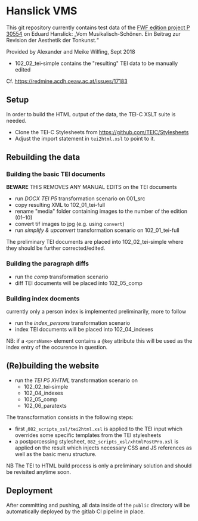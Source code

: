 # Hanslick VMS

This git repository currently contains test data of the [FWF edition project P 30554](https://pf.fwf.ac.at/project_pdfs/pdf_abstracts/p30554d.pdf) on Eduard Hanslick: „Vom Musikalisch-Schönen. Ein Beitrag zur Revision der Aesthetik der Tonkunst.“

Provided by Alexander and Meike Wilfing, Sept 2018

* 102_02_tei-simple contains the "resulting" TEI data to be manually edited

Cf. https://redmine.acdh.oeaw.ac.at/issues/17183

## Setup

In order to build the HTML output of the data, the TEI-C XSLT suite is needed.  

* Clone the TEI-C Stylesheets from https://github.com/TEIC/Stylesheets  
* Adjust the import statement in `tei2html.xsl` to point to it.

## Rebuilding the data

### Building the basic TEI documents

**BEWARE** THIS REMOVES ANY MANUAL EDITS on the TEI documents

* run *DOCX TEI P5* transformation scenario on 001_src
* copy resulting XML to 102_01_tei-full
* rename "media" folder containing images to the number of the edition (01–10)
* convert tif images to jpg (e.g. using `convert`)
* run *simplify & upconvert* transformation scenario on 102_01_tei-full

The preliminary TEI documents are placed into 102_02_tei-simple where they should be further corrected/edited.

### Building the paragraph diffs

* run the *comp* transformation scenario
* diff TEI documents will be placed into 102_05_comp

### Building index docments

currently only a person index is implemented preliminarily, more to follow

* run the *index_persons* transformation scenario
* index TEI documents will be placed into 102_04_indexes

NB: if a `<persName>` element contains a `@key` attribute this will be used as the index entry of the occurence in question.

## (Re)building the website

* run the *TEI P5 XHTML* transformation scenario on
  * 102_02_tei-simple
  * 102_04_indexes
  * 102_05_comp
  * 102_06_paratexts

The transcformation consists in the following steps:

* first ,`082_scripts_xsl/tei2html.xsl` is applied to the TEI input which overrides some specific templates from the TEI stylesheets
* a postporcessing stylesheet, `082_scripts_xsl/xhtmlPostPro.xsl` is applied on the result which injects necessary CSS and JS references as well as the basic menu structure.    

NB The TEI to HTML build process is only a preliminary solution and should be revisited anytime soon. 

## Deployment 

After committing and pushing, all data inside of the `public` directory will be automatically deployed by the gitlab CI pipeline in place.
